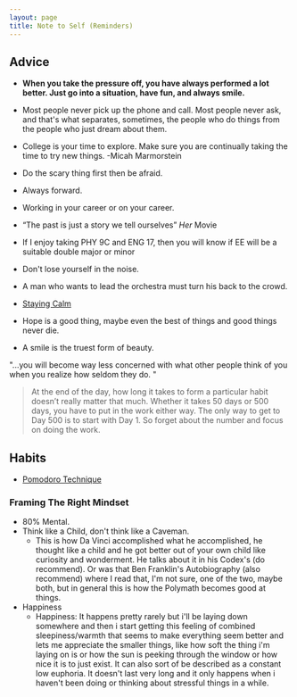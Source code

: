 ```yaml
---
layout: page 
title: Note to Self (Reminders)
---
```


## Advice

* **When you take the pressure off, you have always performed a lot better. Just go into a situation, have fun, and always smile.**

* Most people never pick up the phone and call. Most people never ask, and that's what separates, sometimes, the people who do things from the people who just dream about them.

* College is your time to explore. Make sure you are continually taking the time to try new things. -Micah Marmorstein 

* Do the scary thing first then be afraid.

* Always forward.

* Working in your career or on your career.
  
* “The past is just a story we tell ourselves” *Her* Movie

* If I enjoy taking PHY 9C and ENG 17, then you will know if EE will be a suitable double major or minor

* Don't lose yourself in the noise. 

* A man who wants to lead the orchestra must turn his back to the crowd.

* [Staying Calm](https://www.linkedin.com/pulse/20140805002649-50578967-how-successful-people-stay-calm/?trk=tod-posts-postall-ptlt&trk=tod-posts-postall-ptlt)

* Hope is a good thing, maybe even the best of things and good things never die.

* A smile is the truest form of beauty.


<p class="message">
  "...you will become way less concerned with what other people think of you when you realize how seldom they do. "
</p>


> At the end of the day, how long it takes to form a particular habit doesn’t really matter that much. Whether it takes 50 days or 500 days, you have to put in the work either way. The only way to get to Day 500 is to start with Day 1. So forget about the number and focus on doing the work.

## Habits 
* [Pomodoro Technique](https://en.wikipedia.org/wiki/Pomodoro_Technique)

### Framing The Right Mindset 

* 80% Mental.
* Think like a Child, don't think like a Caveman.
	- This is how Da Vinci accomplished what he accomplished, he thought like a child and he got better out of your own child like curiosity and wonderment. He talks about it in his Codex's (do recommend). Or was that Ben Franklin's Autobiography (also recommend) where I read that, I'm not sure, one of the two, maybe both, but in general this is how the Polymath becomes good at things.
* Happiness 
	- Happiness: It happens pretty rarely but i'll be laying down somewhere and then i start getting this feeling of combined sleepiness/warmth that seems to make everything seem better and lets me appreciate the smaller things, like how soft the thing i'm laying on is or how the sun is peeking through the window or how nice it is to just exist. It can also sort of be described as a constant low euphoria. It doesn't last very long and it only happens when i haven't been doing or thinking about stressful things in a while.
